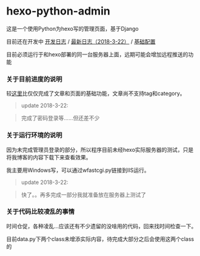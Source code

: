 # hexo-python-admin

这是一个使用Python为hexo写的管理页面，基于Django

目前还在开发中 [开发日志](https://www.epis2048.net/categories/hexo-python-admin/ "开发日志") / [最新日志（2018-3-22）](https://www.epis2048.net/2018/hexo-python-admin-updatelog-2018-3-22/ "最新日志（2018-3-22）") / [基础配置](https://www.epis2048.net/2018/about-basic-config/ "基础配置")

目前必须运行于和hexo部署的同一台服务器上面，远期可能会增加远程推送的功能

### 关于目前进度的说明

较[这里](https://www.epis2048.net/2018/hexo-python-admin/ "这里")比仅仅完成了文章和页面的基础功能，文章尚不支持tag和category。

> update 2018-3-22:

> 完成了密码登录等......但还差不少

### 关于运行环境的说明

因为未完成管理员登录的部分，所以程序目前未经hexo实际服务器的测试，只是将我博客的内容下载下来查看效果。

我主要用Windows写，可以通过wfastcgi.py链接到IIS运行。

> update 2018-3-22:

> 快了。。再多完成一部分我就准备放在服务器上测试了

### 关于代码比较凌乱的事情

时间仓促，各种凌乱...应该还有不少遗留的没啥用的代码，回来找时间检查一下。

目前data.py下两个class未增添实际内容，待完成大部分之后会使用这两个class的
